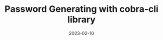 ---
title: "Password Generating with cobra-cli library"
date: 2023-02-10
categories: ["CLI Tools", "Golang"]
tags: ["cobra-cli", "golang", "cli"]
series: ["Building CLI Applications"]
series_order: 1
showToc: true
weight: 1
---